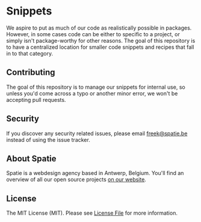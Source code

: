 # Snippets

We aspire to put as much of our code as realistically possible in packages. However, in some cases code can be either to specific to a project, or simply isn't package-worthy for other reasons. The goal of this repository is to have a centralized location for smaller code snippets and recipes that fall in to that category.

## Contributing

The goal of this repository is to manage our snippets for internal use, so unless you'd come across a typo or another minor error, we won't be accepting pull requests.

## Security

If you discover any security related issues, please email freek@spatie.be instead of using the issue tracker.

## About Spatie
Spatie is a webdesign agency based in Antwerp, Belgium. You'll find an overview of all our open source projects [on our website](https://spatie.be/opensource).

## License

The MIT License (MIT). Please see [License File](LICENSE.md) for more information.
